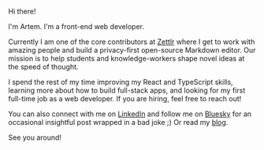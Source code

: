 Hi there!

I'm Artem. I'm a front-end web developer.

Currently I am one of the core contributors at [Zettlr](https://www.zettlr.com/) where I get to work with amazing people and build a privacy-first open-source Markdown editor. Our mission is to help students and knowledge-workers shape novel ideas at the speed of thought.

I spend the rest of my time improving my React and TypeScript skills, learning more about how to build full-stack apps, and looking for my first full-time job as a web developer. If you are hiring, feel free to reach out!

You can also connect with me on [LinkedIn](https://www.linkedin.com/in/sensologica) and follow me on [Bluesky](https://bsky.app/profile/sensologica.bsky.social) for an occasional insightful post wrapped in a bad joke ;) Or read my [blog](https://www.artembarinov.com/blog).

See you around!
